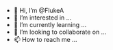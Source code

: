 - 👋 Hi, I’m @FlukeA
- 👀 I’m interested in ...
- 🌱 I’m currently learning ...
- 💞️ I’m looking to collaborate on ...
- 📫 How to reach me ...

<!---
FlukeA/FlukeA is a ✨ special ✨ repository because its `README.md` (this file) appears on your GitHub profile.
You can click the Preview link to take a look at your changes.
--->
